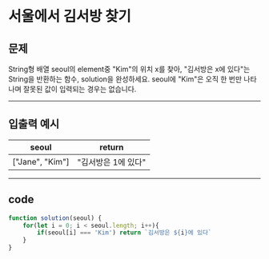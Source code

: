 # 서울에서 김서방 찾기

## 문제

String형 배열 seoul의 element중 "Kim"의 위치 x를 찾아, "김서방은 x에 있다"는 String을 반환하는 함수, solution을 완성하세요. seoul에 "Kim"은 오직 한 번만 나타나며 잘못된 값이 입력되는 경우는 없습니다.

---

## 입출력 예시

| seoul           | return              |
| --------------- | ------------------- |
| ["Jane", "Kim"] | "김서방은 1에 있다" |

---

## code

```js
function solution(seoul) {
    for(let i = 0; i < seoul.length; i++){
        if(seoul[i] === 'Kim') return `김서방은 ${i}에 있다`
    }
}
```

